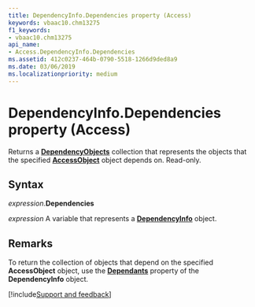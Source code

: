 ```yaml
---
title: DependencyInfo.Dependencies property (Access)
keywords: vbaac10.chm13275
f1_keywords:
- vbaac10.chm13275
api_name:
- Access.DependencyInfo.Dependencies
ms.assetid: 412c0237-464b-0790-5518-1266d9ded8a9
ms.date: 03/06/2019
ms.localizationpriority: medium
---
```



# DependencyInfo.Dependencies property (Access)

Returns a **[DependencyObjects](Access.DependencyObjects.md)** collection that represents the objects that the specified **[AccessObject](Access.AccessObject.md)** object depends on. Read-only.


## Syntax

_expression_.**Dependencies**

_expression_ A variable that represents a **[DependencyInfo](Access.DependencyInfo.md)** object.


## Remarks

To return the collection of objects that depend on the specified **AccessObject** object, use the **[Dependants](Access.DependencyInfo.Dependants.md)** property of the **DependencyInfo** object.




[!include[Support and feedback](~/includes/feedback-boilerplate.md)]